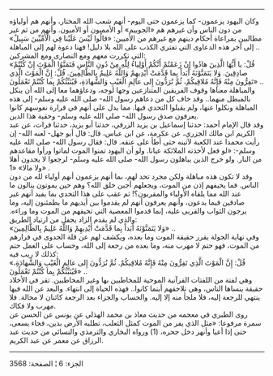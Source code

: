 ------------------------------------------------------------------------

وكان اليهود يزعمون- كما يزعمون حتى اليوم- أنهم شعب الله المختار، وأنهم
هم أولياؤه من دون الناس وأن غيرهم هم «الجوييم» أو الأمميون أو الأميون.
وأنهم من ثم غير مطالبين بمراعاة أحكام دينهم مع غيرهم من الأميين: «قالُوا
لَيْسَ عَلَيْنا فِي الْأُمِّيِّينَ سَبِيلٌ» .. إلى آخر هذه الدعاوى التي تفتري الكذب على
الله بلا دليل! فهنا دعوة لهم إلى المباهلة التي تكررت معهم ومع النصارى
ومع المشركين:  
«قُلْ: يا أَيُّهَا الَّذِينَ هادُوا إِنْ زَعَمْتُمْ أَنَّكُمْ أَوْلِياءُ لِلَّهِ مِنْ دُونِ النَّاسِ فَتَمَنَّوُا
الْمَوْتَ إِنْ كُنْتُمْ صادِقِينَ. وَلا يَتَمَنَّوْنَهُ أَبَداً بِما قَدَّمَتْ أَيْدِيهِمْ وَاللَّهُ عَلِيمٌ
بِالظَّالِمِينَ. قُلْ: إِنَّ الْمَوْتَ الَّذِي تَفِرُّونَ مِنْهُ فَإِنَّهُ مُلاقِيكُمْ، ثُمَّ تُرَدُّونَ إِلى عالِمِ
الْغَيْبِ وَالشَّهادَةِ، فَيُنَبِّئُكُمْ بِما كُنْتُمْ تَعْمَلُونَ» ..  
والمباهلة معناها وقوف الفريقين المتنازعين وجها لوجه، ودعاؤهما معا إلى
الله أن ينكل بالمبطل منهما.. وقد خاف كل من دعاهم رسول الله- صلى الله
عليه وسلم- إلى هذه المباهلة ونكلوا عنها، ولم يقبلوا التحدي فيها. مما يدل
على أنهم في قرارة نفوسهم كانوا يعرفون صدق رسول الله- صلى الله عليه وسلم-
وحقية هذا الدين.  
وقد قال الإمام أحمد: حدثنا إسماعيل بن يزيد الزرقي، حدثنا أبو يزيد، حدثنا
فرات، عن عبد الكريم ابن مالك الجزري، عن عكرمة، عن ابن عباس، قال: قال أبو
جهل- لعنه الله- إن رأيت محمدا عند الكعبة لآتينه حتى أطأ على عنقه. قال:
فقال رسول الله- صلى الله عليه وسلم-: «لو فعل لأخذته الملائكة عيانا. ولو
أن اليهود تمنوا الموت لماتوا ورأوا مقاعدهم من النار. ولو خرج الذين
يباهلون رسول الله- صلى الله عليه وسلم- لرجعوا لا يجدون أهلا ولا مالا»
«1» .  
وقد لا تكون هذه مباهلة ولكن مجرد تحد لهم، بما أنهم يزعمون أنهم أولياء
لله من دون الناس. فما يخيفهم إذن من الموت، ويجعلهم أجبن خلق الله؟ وهم
حين يموتون ينالون ما عند الله مما يلقاه الأولياء والمقربون؟! ثم عقب على
هذا التحدي بما يفيد أنهم غير صادقين فيما يدعون، وأنهم يعرفون أنهم لم
يقدموا بين أيديهم ما يطمئنون إليه، وما يرجون الثواب والقربى عليه، إنما
قدموا المعصية التي تخيفهم من الموت وما وراءه. والذي لم يقدم الزاد يجفل
من ارتياد الطريق:  
«وَلا يَتَمَنَّوْنَهُ أَبَداً بِما قَدَّمَتْ أَيْدِيهِمْ وَاللَّهُ عَلِيمٌ بِالظَّالِمِينَ» ..  
وفي نهاية الجولة يقرر حقيقة الموت وما بعده، ويكشف لهم عن قلة الجدوى في
فرارهم من الموت، فهو حتم لا مهرب منه، وما بعده من رجعة إلى الله، وحساب
على العمل حتم كذلك لا ريب فيه:  
«قُلْ: إِنَّ الْمَوْتَ الَّذِي تَفِرُّونَ مِنْهُ فَإِنَّهُ مُلاقِيكُمْ. ثُمَّ تُرَدُّونَ إِلى عالِمِ الْغَيْبِ
وَالشَّهادَةِ، فَيُنَبِّئُكُمْ بِما كُنْتُمْ تَعْمَلُونَ» ..  
وهي لفتة من اللفتات القرآنية الموحية للمخاطبين بها وغير المخاطبين. تقر
في الأخلاد حقيقة ينساها الناس، وهي تلاحقهم أينما كانوا.. فهذه الحياة إلى
انتهاء. والبعد عن الله فيها ينتهي للرجعة إليه، فلا ملجأ منه إلا إليه.
والحساب والجزاء بعد الرجعة كائنان لا محالة. فلا مهرب ولا فكاك.  
روى الطبري في معجمه من حديث معاذ بن محمد الهذلي عن يونس عن الحسن عن سمرة
مرفوعا: «مثل الذي يفر من الموت كمثل الثعلب، تطلبه الأرض بدين، فجاء يسعى،
حتى إذا أعيا وأنهر دخل جحره، (1) ورواه البخاري والترمذي والنسائي من حديث
عبد الرزاق عن معمر عن عبد الكريم.

------------------------------------------------------------------------

الجزء: 6 ¦ الصفحة: 3568
